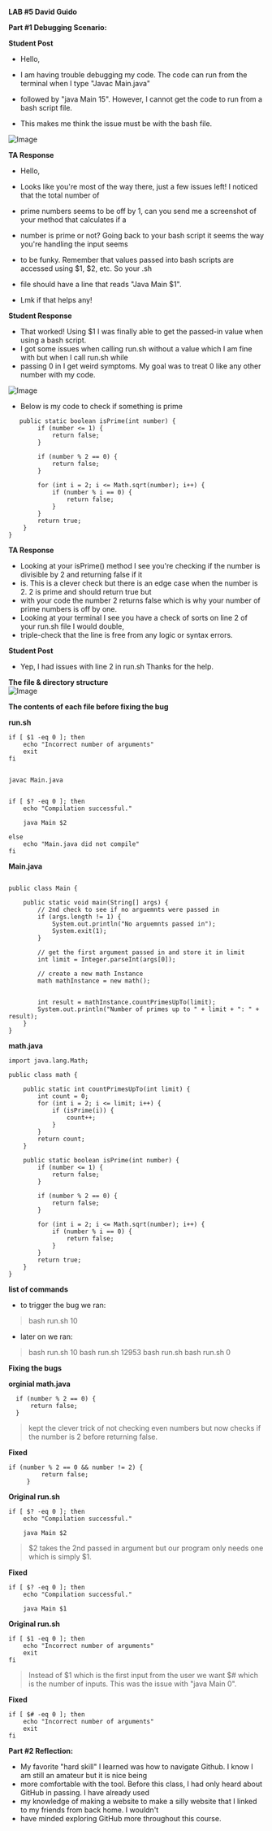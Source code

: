 
**LAB #5 David Guido**

**Part #1 Debugging Scenario:**



**Student Post**

* Hello, 

* I am having trouble debugging my code. The code can run from the terminal when I type "Javac Main.java"
* followed by "java Main 15". However, I cannot get the code to run from a bash script file.
* This makes me think the issue must be with the bash file.

![Image](Lab_5_1st_student_post.png)


**TA Response**

* Hello,

* Looks like you're most of the way there, just a few issues left! I noticed that the total number of
* prime numbers seems to be off by 1, can you send me a screenshot of your method that calculates if a
* number is prime or not? Going back to your bash script it seems the way you're handling the input seems
*  to be funky. Remember that values passed into bash scripts are accessed using $1, $2, etc. So your .sh
*  file should have a line that reads "Java Main $1".

* Lmk if that helps any!



**Student Response**

* That worked! Using $1 I was finally able to get the passed-in value when using a bash script.
* I got some issues when calling run.sh without a value which I am fine with but when I call run.sh while
* passing 0 in I get weird symptoms. My goal was to treat 0 like any other number with my code.

![Image](JJJJJJJJJJJJJJJJJJJ.png)

* Below is my code to check if something is prime
```
   public static boolean isPrime(int number) {
        if (number <= 1) {
            return false;
        }

        if (number % 2 == 0) {
            return false;
        }

        for (int i = 2; i <= Math.sqrt(number); i++) {
            if (number % i == 0) {
                return false;
            }
        }
        return true;
    }
}
```

**TA Response**

* Looking at your isPrime() method I see you're checking if the number is divisible by 2 and returning false if it
* is. This is a clever check but there is an edge case when the number is 2. 2 is prime and should return true but
* with your code the number 2 returns false which is why your number of prime numbers is off by one.
* Looking at your terminal I see you have a check of sorts on line 2 of your run.sh file I would double,
* triple-check that the line is free from any logic or syntax errors.



**Student Post**

* Yep, I had issues with line 2 in run.sh Thanks for the help.






**The file & directory structure**   
![Image](Lab_5_file_structrue.png)



**The contents of each file before fixing the bug**

**run.sh**

```
if [ $1 -eq 0 ]; then
    echo "Incorrect number of arguments"
    exit
fi


javac Main.java


if [ $? -eq 0 ]; then
    echo "Compilation successful."

    java Main $2

else
    echo "Main.java did not compile"
fi
```

**Main.java**

```

public class Main {

    public static void main(String[] args) {
        // 2nd check to see if no arguemnts were passed in
        if (args.length != 1) {
            System.out.println("No arguemnts passed in");
            System.exit(1);
        }

        // get the first argument passed in and store it in limit
        int limit = Integer.parseInt(args[0]);

        // create a new math Instance
        math mathInstance = new math();
        
    
        int result = mathInstance.countPrimesUpTo(limit);
        System.out.println("Number of primes up to " + limit + ": " + result);
    }
}

```

**math.java**

```
import java.lang.Math;

public class math {

    public static int countPrimesUpTo(int limit) {
        int count = 0;
        for (int i = 2; i <= limit; i++) {
            if (isPrime(i)) {
                count++;
            }
        }
        return count;
    }

    public static boolean isPrime(int number) {
        if (number <= 1) {
            return false;
        }

        if (number % 2 == 0) {
            return false;
        }

        for (int i = 2; i <= Math.sqrt(number); i++) {
            if (number % i == 0) {
                return false;
            }
        }
        return true;
    }
}

```


**list of commands**

* to trigger the bug we ran:
> bash run.sh 10


* later on we ran:
> bash run.sh 10
> bash run.sh 12953
> bash run.sh
> bash run.sh 0


**Fixing the bugs**

**orginial math.java**
```
  if (number % 2 == 0) {
      return false;
  }
```
> kept the clever trick of not checking even numbers but now checks if the number is 2 before returning false.

**Fixed**
```
if (number % 2 == 0 && number != 2) {
         return false;
     }
```


**Original run.sh**
```
if [ $? -eq 0 ]; then
    echo "Compilation successful."

    java Main $2
```

> $2 takes the 2nd passed in argument but our program only needs one which is simply $1.

**Fixed**
```
if [ $? -eq 0 ]; then
    echo "Compilation successful."

    java Main $1
```


**Original run.sh**
```
if [ $1 -eq 0 ]; then
    echo "Incorrect number of arguments"
    exit
fi
```
> Instead of $1 which is the first input from the user we want $# which is the number of inputs.
> This was the issue with "java Main 0".

**Fixed**
```
if [ $# -eq 0 ]; then
    echo "Incorrect number of arguments"
    exit
fi
```


**Part #2 Reflection:**

* My favorite "hard skill" I learned was how to navigate Github. I know I am still an amateur but it is nice being
* more comfortable with the tool. Before this class, I had only heard about GitHub in passing. I have already used
* my knowledge of making a website to make a silly website that I linked to my friends from back home. I wouldn't 
* have minded exploring GitHub more throughout this course. 



